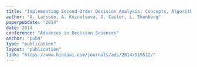 ```yaml
---
title: "Implementing Second-Order Decision Analysis: Concepts, Algorithms, and Tool"
author: "A. Larsson, A. Kuznetsova, O. Caster, L. Ekenberg"
paperpubdate: "2014"
date: 2014
conference: "Advances in Decision Sciences"
anchor: "pub4"
type: "publication"
layout: "publication"
link: "https://www.hindawi.com/journals/ads/2014/519512/"
---
```

